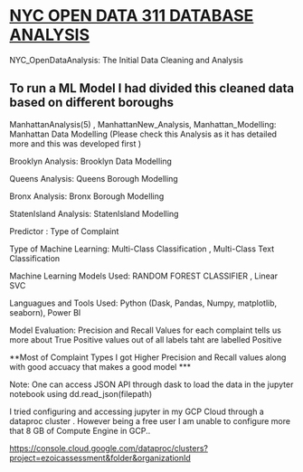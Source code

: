 # [NYC OPEN DATA 311 DATABASE ANALYSIS](https://nycopendata.socrata.com/Social-Services/311-Service-Requests-from-2010-to-Present/erm2-nwe9)

NYC_OpenDataAnalysis: The Initial Data Cleaning and Analysis 

## To run a ML Model I had divided this cleaned data based on different boroughs

ManhattanAnalysis(5) , ManhattanNew_Analysis, Manhattan_Modelling: Manhattan Data Modelling (Please check this Analysis as it has detailed more and this was developed first )

Brooklyn Analysis: Brooklyn Data Modelling 

Queens Analysis: Queens Borough Modelling 

Bronx Analysis: Bronx Borough Modelling

StatenIsland Analysis: StatenIsland Modelling



Predictor : Type of Complaint

Type of Machine Learning: Multi-Class Classification , Multi-Class Text Classification


Machine Learning Models Used: RANDOM FOREST CLASSIFIER , Linear SVC

Languagues and Tools Used: Python (Dask, Pandas, Numpy, matplotlib, seaborn), Power BI

Model Evaluation: Precision and Recall Values for each complaint tells us more about True Positive values out of all labels taht are labelled Positive

**Most of Complaint Types I got Higher Precision and Recall values along with good accuacy that makes a good model  ***


Note: One can access JSON API through dask to load the data in the jupyter notebook using dd.read_json(filepath)

I tried configuring and accessing jupyter in my GCP Cloud through a dataproc cluster . However being a free user I am unable to configure more that 8 GB of Compute Engine in GCP..


https://console.cloud.google.com/dataproc/clusters?project=ezoicassessment&folder&organizationId
